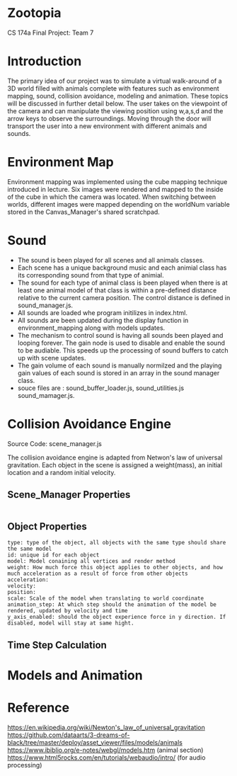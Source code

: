 # Zootopia

CS 174a Final Project: Team 7

# Introduction
The primary idea of our project was to simulate a virtual walk-around of a 3D world filled with animals complete with features such as environment mapping, sound, collision avoidance, modeling and animation. These topics will be discussed in further detail below. The user takes on the viewpoint of the camera and can manipulate the viewing position using w,a,s,d and the arrow keys to observe the surroundings. Moving through the door will transport the user into a new environment with different animals and sounds.

# Environment Map
Environment mapping was implemented using the cube mapping technique introduced in lecture. Six images were rendered and mapped to the inside of the cube in which the camera was located. When switching between worlds, different images were mapped depending on the worldNum variable stored in the Canvas_Manager's shared scratchpad. 

# Sound
- The sound is been played for all scenes and all animals classes. 
- Each scene has a unique background music and each animial class has its corresponding sound from that type of animial.
- The sound for each type of animal class is been played when there is at least one animal model of that class is within a pre-defined distance relative to the current camera position. The control distance is defined in sound_manager.js.
- All sounds are loaded whe program initilizes in index.html. 
- All sounds are been updated during the display function in environment_mapping along with models updates. 
- The mechanism to control sound is having all sounds been played and looping forever. The gain node is used to disable and enable the sound to be audiable. This speeds up the processing of sound buffers to catch up with scene updates.
- The gain volume of each sound is manually normilzed and the playing gain values of each sound is stored in an array in the sound manager class.
- souce files are : sound_buffer_loader.js, sound_utilities.js sound_mamager.js.


# Collision Avoidance Engine
Source Code: scene_manager.js

The collision avoidance engine is adapted from Netwon's law of universal gravitation. Each object in the scene is assigned a weight(mass), an initial location and a random initial velocity.

## Scene_Manager Properties
```
```

## Object Properties
```
type: type of the object, all objects with the same type should share the same model
id: unique id for each object
model: Model conaining all vertices and render method
weight: How much force this object applies to other objects, and how much acceleration as a result of force from other objects
acceleration: 
velocity:
position:
scale: Scale of the model when translating to world coordinate
animation_step: At which step should the animation of the model be rendered, updated by velocity and time
y_axis_enabled: should the object experience force in y direction. If disabled, model will stay at same hight.
```

## Time Step Calculation

# Models and Animation

# Reference
https://en.wikipedia.org/wiki/Newton's_law_of_universal_gravitation
https://github.com/dataarts/3-dreams-of-black/tree/master/deploy/asset_viewer/files/models/animals
https://www.ibiblio.org/e-notes/webgl/models.htm   (animal section)
https://www.html5rocks.com/en/tutorials/webaudio/intro/   (for audio processing)

